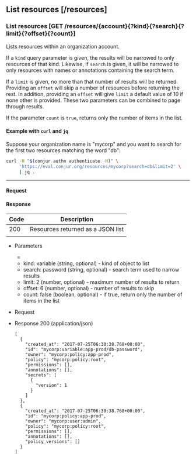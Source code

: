 ## List resources [/resources]

### List resources [GET /resources/{account}{?kind}{?search}{?limit}{?offset}{?count}]

Lists resources within an organization account.

If a `kind` query parameter is given, the results will be narrowed to only
resources of that kind. Likewise, if `search` is given, it will be narrowed to
only resources with names or annotations containing the search term.

If a `limit` is given, no more than that number of results will be returned.
Providing an `offset` will skip a number of resources before returning the rest.
In addition, providing an `offset` will give `limit` a default value of 10 if
none other is provided. These two parameters can be combined to page through
results.

If the parameter `count` is `true`, returns only the number of items in the list.

#### Example with `curl` and `jq`

Suppose your organization name is "mycorp" and you want to search for the first
two resources matching the word "db":

```bash
curl -H "$(conjur authn authenticate -H)" \
     'https://eval.conjur.org/resources/mycorp?search=db&limit=2' \
     | jq .
```

<!-- include(partials/resource_kinds.md) -->

---

#### Request

<!-- include(partials/auth_header_table.md) -->

#### Response

| Code | Description                       |
|------|-----------------------------------|
|  200 | Resources returned as a JSON list |
|<!-- include(partials/http_401.md) -->|

+ Parameters
  + <!-- include(partials/account_param.md) -->
  + kind: variable (string, optional) - kind of object to list
  + search: password (string, optional) - search term used to narrow results
  + limit: 2 (number, optional) - maximum number of results to return
  + offset: 6 (number, optional) - number of results to skip
  + count: false (boolean, optional) - if true, return only the number of items in the list

+ Request
  <!-- include(partials/auth_header_code.md) -->

+ Response 200 (application/json)

    ```
    [
      {
        "created_at": "2017-07-25T06:30:38.768+00:00",
        "id": "mycorp:variable:app-prod/db-password",
        "owner": "mycorp:policy:app-prod",
        "policy": "mycorp:policy:root",
        "permissions": [],
        "annotations": [],
        "secrets": [
          {
            "version": 1
          }
        ]
      },
      {
        "created_at": "2017-07-25T06:30:38.768+00:00",
        "id": "mycorp:policy:app-prod",
        "owner": "mycorp:user:admin",
        "policy": "mycorp:policy:root",
        "permissions": [],
        "annotations": [],
        "policy_versions": []
      }
    ]
    ```

